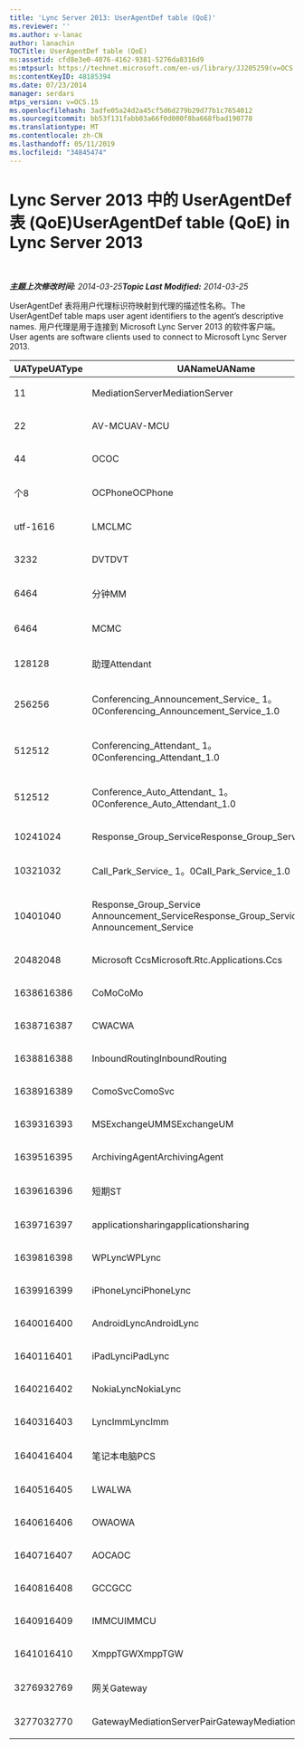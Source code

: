 ```yaml
---
title: 'Lync Server 2013: UserAgentDef table (QoE)'
ms.reviewer: ''
ms.author: v-lanac
author: lanachin
TOCTitle: UserAgentDef table (QoE)
ms:assetid: cfd8e3e0-4076-4162-9381-5276da8316d9
ms:mtpsurl: https://technet.microsoft.com/en-us/library/JJ205259(v=OCS.15)
ms:contentKeyID: 48185394
ms.date: 07/23/2014
manager: serdars
mtps_version: v=OCS.15
ms.openlocfilehash: 3adfe05a24d2a45cf5d6d279b29d77b1c7654012
ms.sourcegitcommit: bb53f131fabb03a66f0d000f8ba668fbad190778
ms.translationtype: MT
ms.contentlocale: zh-CN
ms.lasthandoff: 05/11/2019
ms.locfileid: "34845474"
---
```

<div data-xmlns="http://www.w3.org/1999/xhtml">

<div class="topic" data-xmlns="http://www.w3.org/1999/xhtml" data-msxsl="urn:schemas-microsoft-com:xslt" data-cs="http://msdn.microsoft.com/en-us/">

<div data-asp="http://msdn2.microsoft.com/asp">

# <a name="useragentdef-table-qoe-in-lync-server-2013"></a><span data-ttu-id="6933c-102">Lync Server 2013 中的 UserAgentDef 表 (QoE)</span><span class="sxs-lookup"><span data-stu-id="6933c-102">UserAgentDef table (QoE) in Lync Server 2013</span></span>

</div>

<div id="mainSection">

<div id="mainBody">

<span> </span>

<span data-ttu-id="6933c-103">_**主题上次修改时间:** 2014-03-25_</span><span class="sxs-lookup"><span data-stu-id="6933c-103">_**Topic Last Modified:** 2014-03-25_</span></span>

<span data-ttu-id="6933c-104">UserAgentDef 表将用户代理标识符映射到代理的描述性名称。</span><span class="sxs-lookup"><span data-stu-id="6933c-104">The UserAgentDef table maps user agent identifiers to the agent’s descriptive names.</span></span> <span data-ttu-id="6933c-105">用户代理是用于连接到 Microsoft Lync Server 2013 的软件客户端。</span><span class="sxs-lookup"><span data-stu-id="6933c-105">User agents are software clients used to connect to Microsoft Lync Server 2013.</span></span>


<table>
<colgroup>
<col style="width: 33%" />
<col style="width: 33%" />
<col style="width: 33%" />
</colgroup>
<thead>
<tr class="header">
<th><span data-ttu-id="6933c-106">UAType</span><span class="sxs-lookup"><span data-stu-id="6933c-106">UAType</span></span></th>
<th><span data-ttu-id="6933c-107">UAName</span><span class="sxs-lookup"><span data-stu-id="6933c-107">UAName</span></span></th>
<th><span data-ttu-id="6933c-108">UACategory</span><span class="sxs-lookup"><span data-stu-id="6933c-108">UACategory</span></span></th>
</tr>
</thead>
<tbody>
<tr class="odd">
<td><p><span data-ttu-id="6933c-109">1</span><span class="sxs-lookup"><span data-stu-id="6933c-109">1</span></span></p></td>
<td><p><span data-ttu-id="6933c-110">MediationServer</span><span class="sxs-lookup"><span data-stu-id="6933c-110">MediationServer</span></span></p></td>
<td><p><span data-ttu-id="6933c-111">MediationServer</span><span class="sxs-lookup"><span data-stu-id="6933c-111">MediationServer</span></span></p></td>
</tr>
<tr class="even">
<td><p><span data-ttu-id="6933c-112">2</span><span class="sxs-lookup"><span data-stu-id="6933c-112">2</span></span></p></td>
<td><p><span data-ttu-id="6933c-113">AV-MCU</span><span class="sxs-lookup"><span data-stu-id="6933c-113">AV-MCU</span></span></p></td>
<td><p><span data-ttu-id="6933c-114">AV-MCU</span><span class="sxs-lookup"><span data-stu-id="6933c-114">AV-MCU</span></span></p></td>
</tr>
<tr class="odd">
<td><p><span data-ttu-id="6933c-115">4</span><span class="sxs-lookup"><span data-stu-id="6933c-115">4</span></span></p></td>
<td><p><span data-ttu-id="6933c-116">OC</span><span class="sxs-lookup"><span data-stu-id="6933c-116">OC</span></span></p></td>
<td><p><span data-ttu-id="6933c-117">OC</span><span class="sxs-lookup"><span data-stu-id="6933c-117">OC</span></span></p></td>
</tr>
<tr class="even">
<td><p><span data-ttu-id="6933c-118">个</span><span class="sxs-lookup"><span data-stu-id="6933c-118">8</span></span></p></td>
<td><p><span data-ttu-id="6933c-119">OCPhone</span><span class="sxs-lookup"><span data-stu-id="6933c-119">OCPhone</span></span></p></td>
<td><p><span data-ttu-id="6933c-120">OCPhone</span><span class="sxs-lookup"><span data-stu-id="6933c-120">OCPhone</span></span></p></td>
</tr>
<tr class="odd">
<td><p><span data-ttu-id="6933c-121">utf-16</span><span class="sxs-lookup"><span data-stu-id="6933c-121">16</span></span></p></td>
<td><p><span data-ttu-id="6933c-122">LMC</span><span class="sxs-lookup"><span data-stu-id="6933c-122">LMC</span></span></p></td>
<td><p><span data-ttu-id="6933c-123">LMC</span><span class="sxs-lookup"><span data-stu-id="6933c-123">LMC</span></span></p></td>
</tr>
<tr class="even">
<td><p><span data-ttu-id="6933c-124">32</span><span class="sxs-lookup"><span data-stu-id="6933c-124">32</span></span></p></td>
<td><p><span data-ttu-id="6933c-125">DVT</span><span class="sxs-lookup"><span data-stu-id="6933c-125">DVT</span></span></p></td>
<td><p><span data-ttu-id="6933c-126">DVT</span><span class="sxs-lookup"><span data-stu-id="6933c-126">DVT</span></span></p></td>
</tr>
<tr class="odd">
<td><p><span data-ttu-id="6933c-127">64</span><span class="sxs-lookup"><span data-stu-id="6933c-127">64</span></span></p></td>
<td><p><span data-ttu-id="6933c-128">分钟</span><span class="sxs-lookup"><span data-stu-id="6933c-128">MM</span></span></p></td>
<td><p><span data-ttu-id="6933c-129">分钟</span><span class="sxs-lookup"><span data-stu-id="6933c-129">MM</span></span></p></td>
</tr>
<tr class="even">
<td><p><span data-ttu-id="6933c-130">64</span><span class="sxs-lookup"><span data-stu-id="6933c-130">64</span></span></p></td>
<td><p><span data-ttu-id="6933c-131">MC</span><span class="sxs-lookup"><span data-stu-id="6933c-131">MC</span></span></p></td>
<td><p><span data-ttu-id="6933c-132">分钟</span><span class="sxs-lookup"><span data-stu-id="6933c-132">MM</span></span></p></td>
</tr>
<tr class="odd">
<td><p><span data-ttu-id="6933c-133">128</span><span class="sxs-lookup"><span data-stu-id="6933c-133">128</span></span></p></td>
<td><p><span data-ttu-id="6933c-134">助理</span><span class="sxs-lookup"><span data-stu-id="6933c-134">Attendant</span></span></p></td>
<td><p><span data-ttu-id="6933c-135">助理</span><span class="sxs-lookup"><span data-stu-id="6933c-135">Attendant</span></span></p></td>
</tr>
<tr class="even">
<td><p><span data-ttu-id="6933c-136">256</span><span class="sxs-lookup"><span data-stu-id="6933c-136">256</span></span></p></td>
<td><p><span data-ttu-id="6933c-137">Conferencing_Announcement_Service_ 1。0</span><span class="sxs-lookup"><span data-stu-id="6933c-137">Conferencing_Announcement_Service_1.0</span></span></p></td>
<td><p><span data-ttu-id="6933c-138">而言</span><span class="sxs-lookup"><span data-stu-id="6933c-138">CAS</span></span></p></td>
</tr>
<tr class="odd">
<td><p><span data-ttu-id="6933c-139">512</span><span class="sxs-lookup"><span data-stu-id="6933c-139">512</span></span></p></td>
<td><p><span data-ttu-id="6933c-140">Conferencing_Attendant_ 1。0</span><span class="sxs-lookup"><span data-stu-id="6933c-140">Conferencing_Attendant_1.0</span></span></p></td>
<td><p><span data-ttu-id="6933c-141">CAA</span><span class="sxs-lookup"><span data-stu-id="6933c-141">CAA</span></span></p></td>
</tr>
<tr class="even">
<td><p><span data-ttu-id="6933c-142">512</span><span class="sxs-lookup"><span data-stu-id="6933c-142">512</span></span></p></td>
<td><p><span data-ttu-id="6933c-143">Conference_Auto_Attendant_ 1。0</span><span class="sxs-lookup"><span data-stu-id="6933c-143">Conference_Auto_Attendant_1.0</span></span></p></td>
<td><p><span data-ttu-id="6933c-144">CAA</span><span class="sxs-lookup"><span data-stu-id="6933c-144">CAA</span></span></p></td>
</tr>
<tr class="odd">
<td><p><span data-ttu-id="6933c-145">1024</span><span class="sxs-lookup"><span data-stu-id="6933c-145">1024</span></span></p></td>
<td><p><span data-ttu-id="6933c-146">Response_Group_Service</span><span class="sxs-lookup"><span data-stu-id="6933c-146">Response_Group_Service</span></span></p></td>
<td><p><span data-ttu-id="6933c-147">RG</span><span class="sxs-lookup"><span data-stu-id="6933c-147">RGS</span></span></p></td>
</tr>
<tr class="even">
<td><p><span data-ttu-id="6933c-148">1032</span><span class="sxs-lookup"><span data-stu-id="6933c-148">1032</span></span></p></td>
<td><p><span data-ttu-id="6933c-149">Call_Park_Service_ 1。0</span><span class="sxs-lookup"><span data-stu-id="6933c-149">Call_Park_Service_1.0</span></span></p></td>
<td><p><span data-ttu-id="6933c-150">方面</span><span class="sxs-lookup"><span data-stu-id="6933c-150">CPS</span></span></p></td>
</tr>
<tr class="odd">
<td><p><span data-ttu-id="6933c-151">1040</span><span class="sxs-lookup"><span data-stu-id="6933c-151">1040</span></span></p></td>
<td><p><span data-ttu-id="6933c-152">Response_Group_Service Announcement_Service</span><span class="sxs-lookup"><span data-stu-id="6933c-152">Response_Group_Service Announcement_Service</span></span></p></td>
<td><p><span data-ttu-id="6933c-153">方式</span><span class="sxs-lookup"><span data-stu-id="6933c-153">AS</span></span></p></td>
</tr>
<tr class="even">
<td><p><span data-ttu-id="6933c-154">2048</span><span class="sxs-lookup"><span data-stu-id="6933c-154">2048</span></span></p></td>
<td><p><span data-ttu-id="6933c-155">Microsoft Ccs</span><span class="sxs-lookup"><span data-stu-id="6933c-155">Microsoft.Rtc.Applications.Ccs</span></span></p></td>
<td><p><span data-ttu-id="6933c-156">CCS</span><span class="sxs-lookup"><span data-stu-id="6933c-156">CCS</span></span></p></td>
</tr>
<tr class="odd">
<td><p><span data-ttu-id="6933c-157">16386</span><span class="sxs-lookup"><span data-stu-id="6933c-157">16386</span></span></p></td>
<td><p><span data-ttu-id="6933c-158">CoMo</span><span class="sxs-lookup"><span data-stu-id="6933c-158">CoMo</span></span></p></td>
<td><p><span data-ttu-id="6933c-159">CoMo</span><span class="sxs-lookup"><span data-stu-id="6933c-159">CoMo</span></span></p></td>
</tr>
<tr class="even">
<td><p><span data-ttu-id="6933c-160">16387</span><span class="sxs-lookup"><span data-stu-id="6933c-160">16387</span></span></p></td>
<td><p><span data-ttu-id="6933c-161">CWA</span><span class="sxs-lookup"><span data-stu-id="6933c-161">CWA</span></span></p></td>
<td><p><span data-ttu-id="6933c-162">CWA</span><span class="sxs-lookup"><span data-stu-id="6933c-162">CWA</span></span></p></td>
</tr>
<tr class="odd">
<td><p><span data-ttu-id="6933c-163">16388</span><span class="sxs-lookup"><span data-stu-id="6933c-163">16388</span></span></p></td>
<td><p><span data-ttu-id="6933c-164">InboundRouting</span><span class="sxs-lookup"><span data-stu-id="6933c-164">InboundRouting</span></span></p></td>
<td><p><span data-ttu-id="6933c-165">InboundRouting</span><span class="sxs-lookup"><span data-stu-id="6933c-165">InboundRouting</span></span></p></td>
</tr>
<tr class="even">
<td><p><span data-ttu-id="6933c-166">16389</span><span class="sxs-lookup"><span data-stu-id="6933c-166">16389</span></span></p></td>
<td><p><span data-ttu-id="6933c-167">ComoSvc</span><span class="sxs-lookup"><span data-stu-id="6933c-167">ComoSvc</span></span></p></td>
<td><p><span data-ttu-id="6933c-168">ComoSvc</span><span class="sxs-lookup"><span data-stu-id="6933c-168">ComoSvc</span></span></p></td>
</tr>
<tr class="odd">
<td><p><span data-ttu-id="6933c-169">16393</span><span class="sxs-lookup"><span data-stu-id="6933c-169">16393</span></span></p></td>
<td><p><span data-ttu-id="6933c-170">MSExchangeUM</span><span class="sxs-lookup"><span data-stu-id="6933c-170">MSExchangeUM</span></span></p></td>
<td><p><span data-ttu-id="6933c-171">ExUM</span><span class="sxs-lookup"><span data-stu-id="6933c-171">ExUM</span></span></p></td>
</tr>
<tr class="even">
<td><p><span data-ttu-id="6933c-172">16395</span><span class="sxs-lookup"><span data-stu-id="6933c-172">16395</span></span></p></td>
<td><p><span data-ttu-id="6933c-173">ArchivingAgent</span><span class="sxs-lookup"><span data-stu-id="6933c-173">ArchivingAgent</span></span></p></td>
<td><p><span data-ttu-id="6933c-174">ARCHAGENT</span><span class="sxs-lookup"><span data-stu-id="6933c-174">ARCHAGENT</span></span></p></td>
</tr>
<tr class="odd">
<td><p><span data-ttu-id="6933c-175">16396</span><span class="sxs-lookup"><span data-stu-id="6933c-175">16396</span></span></p></td>
<td><p><span data-ttu-id="6933c-176">短期</span><span class="sxs-lookup"><span data-stu-id="6933c-176">ST</span></span></p></td>
<td><p><span data-ttu-id="6933c-177">短期</span><span class="sxs-lookup"><span data-stu-id="6933c-177">ST</span></span></p></td>
</tr>
<tr class="even">
<td><p><span data-ttu-id="6933c-178">16397</span><span class="sxs-lookup"><span data-stu-id="6933c-178">16397</span></span></p></td>
<td><p><span data-ttu-id="6933c-179">applicationsharing</span><span class="sxs-lookup"><span data-stu-id="6933c-179">applicationsharing</span></span></p></td>
<td><p><span data-ttu-id="6933c-180">ASMCU</span><span class="sxs-lookup"><span data-stu-id="6933c-180">ASMCU</span></span></p></td>
</tr>
<tr class="odd">
<td><p><span data-ttu-id="6933c-181">16398</span><span class="sxs-lookup"><span data-stu-id="6933c-181">16398</span></span></p></td>
<td><p><span data-ttu-id="6933c-182">WPLync</span><span class="sxs-lookup"><span data-stu-id="6933c-182">WPLync</span></span></p></td>
<td><p><span data-ttu-id="6933c-183">WPLync</span><span class="sxs-lookup"><span data-stu-id="6933c-183">WPLync</span></span></p></td>
</tr>
<tr class="even">
<td><p><span data-ttu-id="6933c-184">16399</span><span class="sxs-lookup"><span data-stu-id="6933c-184">16399</span></span></p></td>
<td><p><span data-ttu-id="6933c-185">iPhoneLync</span><span class="sxs-lookup"><span data-stu-id="6933c-185">iPhoneLync</span></span></p></td>
<td><p><span data-ttu-id="6933c-186">iPhoneLync</span><span class="sxs-lookup"><span data-stu-id="6933c-186">iPhoneLync</span></span></p></td>
</tr>
<tr class="odd">
<td><p><span data-ttu-id="6933c-187">16400</span><span class="sxs-lookup"><span data-stu-id="6933c-187">16400</span></span></p></td>
<td><p><span data-ttu-id="6933c-188">AndroidLync</span><span class="sxs-lookup"><span data-stu-id="6933c-188">AndroidLync</span></span></p></td>
<td><p><span data-ttu-id="6933c-189">AndroidLync</span><span class="sxs-lookup"><span data-stu-id="6933c-189">AndroidLync</span></span></p></td>
</tr>
<tr class="even">
<td><p><span data-ttu-id="6933c-190">16401</span><span class="sxs-lookup"><span data-stu-id="6933c-190">16401</span></span></p></td>
<td><p><span data-ttu-id="6933c-191">iPadLync</span><span class="sxs-lookup"><span data-stu-id="6933c-191">iPadLync</span></span></p></td>
<td><p><span data-ttu-id="6933c-192">iPadLync</span><span class="sxs-lookup"><span data-stu-id="6933c-192">iPadLync</span></span></p></td>
</tr>
<tr class="odd">
<td><p><span data-ttu-id="6933c-193">16402</span><span class="sxs-lookup"><span data-stu-id="6933c-193">16402</span></span></p></td>
<td><p><span data-ttu-id="6933c-194">NokiaLync</span><span class="sxs-lookup"><span data-stu-id="6933c-194">NokiaLync</span></span></p></td>
<td><p><span data-ttu-id="6933c-195">NokiaLync</span><span class="sxs-lookup"><span data-stu-id="6933c-195">NokiaLync</span></span></p></td>
</tr>
<tr class="even">
<td><p><span data-ttu-id="6933c-196">16403</span><span class="sxs-lookup"><span data-stu-id="6933c-196">16403</span></span></p></td>
<td><p><span data-ttu-id="6933c-197">LyncImm</span><span class="sxs-lookup"><span data-stu-id="6933c-197">LyncImm</span></span></p></td>
<td><p><span data-ttu-id="6933c-198">LyncImm</span><span class="sxs-lookup"><span data-stu-id="6933c-198">LyncImm</span></span></p></td>
</tr>
<tr class="odd">
<td><p><span data-ttu-id="6933c-199">16404</span><span class="sxs-lookup"><span data-stu-id="6933c-199">16404</span></span></p></td>
<td><p><span data-ttu-id="6933c-200">笔记本电脑</span><span class="sxs-lookup"><span data-stu-id="6933c-200">PCS</span></span></p></td>
<td><p><span data-ttu-id="6933c-201">笔记本电脑</span><span class="sxs-lookup"><span data-stu-id="6933c-201">PCS</span></span></p></td>
</tr>
<tr class="even">
<td><p><span data-ttu-id="6933c-202">16405</span><span class="sxs-lookup"><span data-stu-id="6933c-202">16405</span></span></p></td>
<td><p><span data-ttu-id="6933c-203">LWA</span><span class="sxs-lookup"><span data-stu-id="6933c-203">LWA</span></span></p></td>
<td><p><span data-ttu-id="6933c-204">LWA</span><span class="sxs-lookup"><span data-stu-id="6933c-204">LWA</span></span></p></td>
</tr>
<tr class="odd">
<td><p><span data-ttu-id="6933c-205">16406</span><span class="sxs-lookup"><span data-stu-id="6933c-205">16406</span></span></p></td>
<td><p><span data-ttu-id="6933c-206">OWA</span><span class="sxs-lookup"><span data-stu-id="6933c-206">OWA</span></span></p></td>
<td><p><span data-ttu-id="6933c-207">OWA</span><span class="sxs-lookup"><span data-stu-id="6933c-207">OWA</span></span></p></td>
</tr>
<tr class="even">
<td><p><span data-ttu-id="6933c-208">16407</span><span class="sxs-lookup"><span data-stu-id="6933c-208">16407</span></span></p></td>
<td><p><span data-ttu-id="6933c-209">AOC</span><span class="sxs-lookup"><span data-stu-id="6933c-209">AOC</span></span></p></td>
<td><p><span data-ttu-id="6933c-210">AOC</span><span class="sxs-lookup"><span data-stu-id="6933c-210">AOC</span></span></p></td>
</tr>
<tr class="odd">
<td><p><span data-ttu-id="6933c-211">16408</span><span class="sxs-lookup"><span data-stu-id="6933c-211">16408</span></span></p></td>
<td><p><span data-ttu-id="6933c-212">GCC</span><span class="sxs-lookup"><span data-stu-id="6933c-212">GCC</span></span></p></td>
<td><p><span data-ttu-id="6933c-213">GCC</span><span class="sxs-lookup"><span data-stu-id="6933c-213">GCC</span></span></p></td>
</tr>
<tr class="even">
<td><p><span data-ttu-id="6933c-214">16409</span><span class="sxs-lookup"><span data-stu-id="6933c-214">16409</span></span></p></td>
<td><p><span data-ttu-id="6933c-215">IMMCU</span><span class="sxs-lookup"><span data-stu-id="6933c-215">IMMCU</span></span></p></td>
<td><p><span data-ttu-id="6933c-216">IMMCU</span><span class="sxs-lookup"><span data-stu-id="6933c-216">IMMCU</span></span></p></td>
</tr>
<tr class="odd">
<td><p><span data-ttu-id="6933c-217">16410</span><span class="sxs-lookup"><span data-stu-id="6933c-217">16410</span></span></p></td>
<td><p><span data-ttu-id="6933c-218">XmppTGW</span><span class="sxs-lookup"><span data-stu-id="6933c-218">XmppTGW</span></span></p></td>
<td><p><span data-ttu-id="6933c-219">XmppGateway</span><span class="sxs-lookup"><span data-stu-id="6933c-219">XmppGateway</span></span></p></td>
</tr>
<tr class="even">
<td><p><span data-ttu-id="6933c-220">32769</span><span class="sxs-lookup"><span data-stu-id="6933c-220">32769</span></span></p></td>
<td><p><span data-ttu-id="6933c-221">网关</span><span class="sxs-lookup"><span data-stu-id="6933c-221">Gateway</span></span></p></td>
<td><p><span data-ttu-id="6933c-222">网关</span><span class="sxs-lookup"><span data-stu-id="6933c-222">Gateway</span></span></p></td>
</tr>
<tr class="odd">
<td><p><span data-ttu-id="6933c-223">32770</span><span class="sxs-lookup"><span data-stu-id="6933c-223">32770</span></span></p></td>
<td><p><span data-ttu-id="6933c-224">GatewayMediationServerPair</span><span class="sxs-lookup"><span data-stu-id="6933c-224">GatewayMediationServerPair</span></span></p></td>
<td><p><span data-ttu-id="6933c-225">GatewayMediationServerPair</span><span class="sxs-lookup"><span data-stu-id="6933c-225">GatewayMediationServerPair</span></span></p></td>
</tr>
</tbody>
</table>


</div>

<span> </span>

</div>

</div>

</div>

